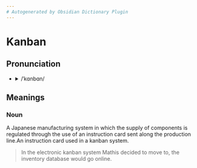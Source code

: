 ```yaml
---
# Autogenerated by Obsidian Dictionary Plugin
---
```


# Kanban

## Pronunciation

- <details><summary>/ˈkɑnbɑn/</summary><audio controls><source src="https://lex-audio.useremarkable.com/mp3/kanban_us_1.mp3"></audio></details>

## Meanings

### Noun

A Japanese manufacturing system in which the supply of components is regulated through the use of an instruction card sent along the production line.An instruction card used in a kanban system.

> In the electronic kanban system Mathis decided to move to, the inventory database would go online.


